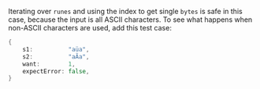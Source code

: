 Iterating over `runes` and using the index to get single `bytes` is safe in this case, 
because the input is all ASCII characters. 
To see what happens when non-ASCII characters are used, add this test case:

```go
{
	s1:          "aüa",
	s2:          "aÃa",
	want:        1,
	expectError: false,
}
```
